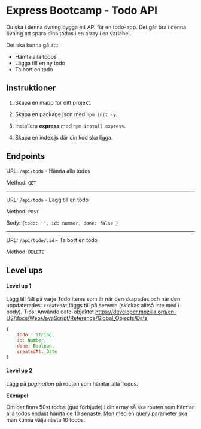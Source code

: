 # Express Bootcamp - Todo API

Du ska i denna övning bygga ett API för en todo-app. Det går bra i denna övning att spara dina todos i en array i en variabel.

Det ska kunna gå att:
* Hämta alla todos
* Lägga till en ny todo
* Ta bort en todo

## Instruktioner

1. Skapa en mapp för ditt projekt.

2. Skapa en package.json med `npm init -y`.

3. Installera **express** med `npm install express`.

4. Skapa en index.js där din kod ska ligga.

## Endpoints

URL: `/api/todo` - Hämta alla todos

Method: `GET`

---

URL: `/api/todo` - Lägg till en todo

Method: `POST`

Body: `{todo: '', id: nummer, done: false }`

---

URL: `/api/todo/:id` - Ta bort en todo

Method: `DELETE`

## Level ups

#### Level up 1

Lägg till fält på varje Todo Items som är när den skapades och när den uppdaterades. `createdAt`  läggs till på servern (skickas alltså inte med i body). Tips! Använde date-objektet https://developer.mozilla.org/en-US/docs/Web/JavaScript/Reference/Global_Objects/Date

```js
{
    todo : String,
    id: Number,
    done: Boolean,
    createdAt: Date
}
```

#### Level up 2

Lägg på *pagination* på routen som hämtar alla Todos.

**Exempel**

Om det finns 50st todos (gud förbjude) i din array så ska routen som hämtar alla todos endast hämta de 10 senaste. Men med en query parameter ska man kunna välja nästa 10 todos.
